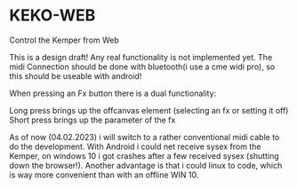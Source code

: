 # KEKO-WEB
Control the Kemper from Web

This is a design draft! Any real functionality is not implemented yet. The midi Connection should be done with bluetooth(i use a cme widi pro), so this should be useable with android!

When pressing an Fx button there is a dual functionality: 

Long press brings up the offcanvas element (selecting an fx or setting it off)
Short press brings up the parameter of the fx
 
As of now (04.02.2023) i will switch to a rather conventional midi cable to do the development.
With Android i could net receive sysex from the Kemper, on windows 10 i got crashes after a few received sysex (shutting down the browser!).
Another advantage is that i could linux to code, which is way more convenient than with an offline WIN 10.


